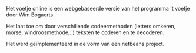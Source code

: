 Het voetje online is een webgebaseerde versie van het programma 't voetje door Wim Bogaerts.

Het laat toe om door verschillende codeermethoden (letters omkeren, morse, windroosmethode,..) teksten te coderen en te decoderen.

Het werd geïmplementeerd in de vorm van een netbeans project.